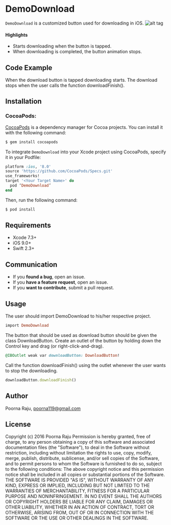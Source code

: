# DemoDownload

`DemoDownload` is a customized button used for downloading in iOS.
![alt tag](https://uimovement.com/media/resource_image/image_2648.gif)

#### Highlights

- Starts downloading when the button is tapped.
- When downloading is completed, the button animation stops.

## Code Example

When the download button is tapped downloading starts. The download stops when the user calls the function downloadFinish().

## Installation

### CocoaPods: 

[CocoaPods](http://cocoapods.org) is a dependency manager for Cocoa projects. You can install it with the following command:

```bash
$ gem install cocoapods
```
To integrate `DemoDownload` into your Xcode project using CocoaPods, specify it in your Podfile:
```ruby
platform :ios, '8.0'
source 'https://github.com/CocoaPods/Specs.git'
use_frameworks!
target '<Your Target Name>' do
  pod ‘DemoDownload’
end
```
Then, run the following command:
```bash
$ pod install
```

## Requirements

- Xcode 7.3+
- iOS 9.0+
- Swift 2.3+

## Communication

- If you **found a bug**, open an issue.
- If you **have a feature request**, open an issue.
- If you **want to contribute**, submit a pull request.

## Usage

The user should import DemoDownload to his/her respective project.
```ruby
import DemoDownload
```
The button that should be used as download button should be given the class DownloadButton. Create an outlet of the button by holding down the Control key and drag (or right-click-and-drag).
```ruby
@IBOutlet weak var downloadButton: DownloadButton!
``` 
Call the function downloadFinish() using the outlet whenever the user wants to stop the downloading.
```ruby
downloadButton.downloadFinish()
```   

## Author
Poorna Raju, poorna119@gmail.com

## License

Copyright (c) 2016 Poorna Raju
Permission is hereby granted, free of charge, to any person obtaining a copy of this software and associated documentation files (the "Software"), to deal in the Software without restriction, including without limitation the rights to use, copy, modify, merge, publish, distribute, sublicense, and/or sell copies of the Software, and to permit persons to whom the Software is furnished to do so, subject to the following conditions:
The above copyright notice and this permission notice shall be included in all copies or substantial portions of the Software.
THE SOFTWARE IS PROVIDED "AS IS", WITHOUT WARRANTY OF ANY KIND, EXPRESS OR IMPLIED, INCLUDING BUT NOT LIMITED TO THE WARRANTIES OF MERCHANTABILITY, FITNESS FOR A PARTICULAR PURPOSE AND NONINFRINGEMENT. IN NO EVENT SHALL THE AUTHORS OR COPYRIGHT HOLDERS BE LIABLE FOR ANY CLAIM, DAMAGES OR OTHER LIABILITY, WHETHER IN AN ACTION OF CONTRACT, TORT OR OTHERWISE, ARISING FROM, OUT OF OR IN CONNECTION WITH THE SOFTWARE OR THE USE OR OTHER DEALINGS IN THE SOFTWARE.


